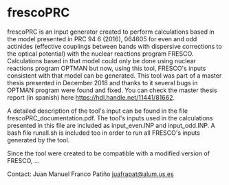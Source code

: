 # frescoPRC

frescoPRC is an input generator created to perform calculations based in the model presented in	PRC 94 6 (2016), 064605 for even and odd actinides (effective couplings between bands with dispersive corrections to the optical potential) with the nuclear reactions program FRESCO. Calculations based in that model could only be done using nuclear reactions program OPTMAN but now, using this tool, FRESCO's inputs consistent with that model can be generated. This tool was part of a master thesis presented in December 2018 and thanks to it several bugs in OPTMAN program were found and fixed. You can check the master thesis report (in spanish) here https://hdl.handle.net/11441/81662.

A detailed description of the tool's input can be found in the file frescoPRC_documentation.pdf. The tool's inputs used in the calculations presented in this file are included as input_even.INP and input_odd.INP. A bash file runall.sh is included too in order to run all FRESCO's inputs generated by the tool.

Since the tool were created to be compatible with a modified version of FRESCO, ...

Contact: Juan Manuel Franco Patiño juafrapat@alum.us.es
